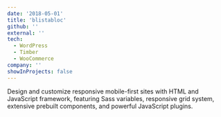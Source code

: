 ```yaml
---
date: '2018-05-01'
title: 'blistabloc'
github: ''
external: ''
tech:
  - WordPress
  - Timber
  - WooCommerce
company: ''
showInProjects: false
---
```


Design and customize responsive mobile-first sites with HTML and JavaScript framework, featuring Sass variables, responsive grid system, extensive prebuilt components, and powerful JavaScript plugins.
